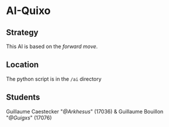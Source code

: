 # AI-Quixo

## Strategy

This AI is based on the *forward move*.

## Location   

The python script is in the `/ai` directory

## Students
 
Guillaume Caestecker "*@Arkhesus*" (17036) & Guillaume Bouillon "*@Guigxs*" (17076)
